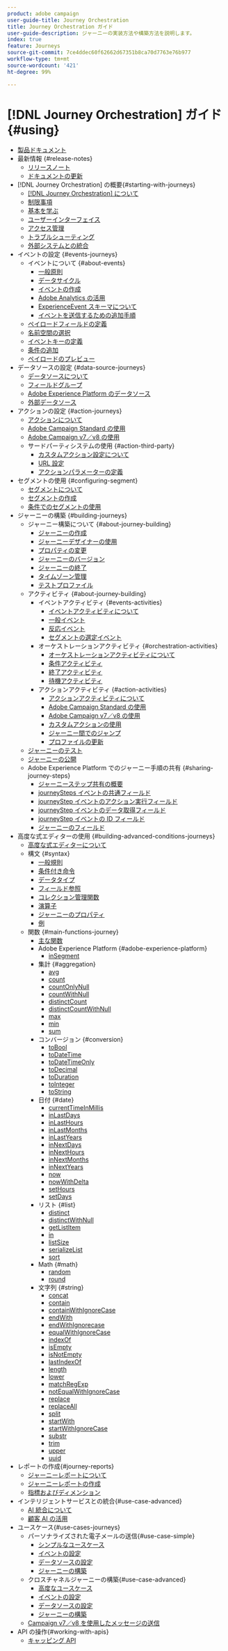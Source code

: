 ```yaml
---
product: adobe campaign
user-guide-title: Journey Orchestration
title: Journey Orchestration ガイド
user-guide-description: ジャーニーの実装方法や構築方法を説明します。
index: true
feature: Journeys
source-git-commit: 7ce4ddec60f62662d67351b8ca70d7763e76b977
workflow-type: tm+mt
source-wordcount: '421'
ht-degree: 99%

---
```



# [!DNL Journey Orchestration] ガイド {#using}

+ [製品ドキュメント](journey-orchestration-home.md)
+ 最新情報 {#release-notes}
   + [リリースノート](using/release-notes/release-notes.md)
   + [ドキュメントの更新](using/release-notes/documentation-updates.md)
+ [!DNL Journey Orchestration] の概要{#starting-with-journeys}
   + [ [!DNL Journey Orchestration] について](using/about/about-journey-orchestration.md)
   + [制限事項](using/about/limitations.md)
   + [基本を学ぶ](using/about/get-started.md)
   + [ユーザーインターフェイス](using/about/user-interface.md)
   + [アクセス管理](using/about/access-management.md)
   + [トラブルシューティング](using/about/troubleshooting.md)
   + [外部システムとの統合](using/about/external-systems.md)
+ イベントの設定 {#events-journeys}
   + イベントについて {#about-events}
      + [一般原則](using/event/about-events.md)
      + [データサイクル](using/event/about-data-cycle.md)
      + [イベントの作成](using/event/about-creating.md)
      + [Adobe Analytics の活用](using/event/about-analytics.md)
      + [ExperienceEvent スキーマについて](using/event/experience-event-schema.md)
      + [イベントを送信するための追加手順](using/event/additional-steps-to-send-events-to-journey-orchestration.md)
   + [ペイロードフィールドの定義](using/event/defining-the-payload-fields.md)
   + [名前空間の選択](using/event/selecting-the-namespace.md)
   + [イベントキーの定義](using/event/defining-the-event-key.md)
   + [条件の追加](using/event/adding-a-condition.md)
   + [ペイロードのプレビュー](using/event/previewing-the-payload.md)
+ データソースの設定 {#data-source-journeys}
   + [データソースについて](using/datasource/about-data-sources.md)
   + [フィールドグループ](using/datasource/field-groups.md)
   + [Adobe Experience Platform のデータソース](using/datasource/adobe-experience-platform-data-source.md)
   + [外部データソース](using/datasource/external-data-sources.md)
+ アクションの設定 {#action-journeys}
   + [アクションについて](using/action/action.md)
   + [Adobe Campaign Standard の使用](using/action/working-with-adobe-campaign.md)
   + [Adobe Campaign v7／v8 の使用](using/action/acc-action.md)
   + サードパーティシステムの使用 {#action-third-party}
      + [カスタムアクション設定について](using/action/about-custom-action-configuration.md)
      + [URL 設定](using/action/url-configuration.md)
      + [アクションパラメーターの定義](using/action/defining-the-message-parameters.md)
+ セグメントの使用 {#configuring-segment}
   + [セグメントについて](using/segment/about-segments.md)
   + [セグメントの作成](using/segment/creating-a-segment.md)
   + [条件でのセグメントの使用](using/segment/using-a-segment.md)
+ ジャーニーの構築 {#building-journeys}
   + ジャーニー構築について {#about-journey-building}
      + [ジャーニーの作成](using/building-journeys/journey.md)
      + [ジャーニーデザイナーの使用](using/building-journeys/using-the-journey-designer.md)
      + [プロパティの変更](using/building-journeys/changing-properties.md)
      + [ジャーニーのバージョン](using/building-journeys/journey-versions.md)
      + [ジャーニーの終了](using/building-journeys/terminating-a-journey.md)
      + [タイムゾーン管理](using/building-journeys/timezone-management.md)
      + [テストプロファイル](using/building-journeys/creating-test-profiles.md)
   + アクティビティ {#about-journey-building}
      + イベントアクティビティ {#events-activities}
         + [イベントアクティビティについて](using/building-journeys/event-activities.md)
         + [一般イベント](using/building-journeys/general-events.md)
         + [反応イベント](using/building-journeys/reaction-events.md)
         + [セグメントの選定イベント](using/building-journeys/segment-qualification-events.md)
      + オーケストレーションアクティビティ {#orchestration-activities}
         + [オーケストレーションアクティビティについて](using/building-journeys/about-orchestration-activities.md)
         + [条件アクティビティ](using/building-journeys/condition-activity.md)
         + [終了アクティビティ](using/building-journeys/end-activity.md)
         + [待機アクティビティ](using/building-journeys/wait-activity.md)
      + アクションアクティビティ {#action-activities}
         + [アクションアクティビティについて](using/building-journeys/about-action-activities.md)
         + [Adobe Campaign Standard の使用](using/building-journeys/using-adobe-campaign-actions.md)
         + [Adobe Campaign v7／v8 の使用](using/building-journeys/using-adobe-campaign-classic.md)
         + [カスタムアクションの使用](using/building-journeys/using-custom-actions.md)
         + [ジャーニー間でのジャンプ](using/building-journeys/jump.md)
         + [プロファイルの更新](using/building-journeys/update-profiles.md)
   + [ジャーニーのテスト](using/building-journeys/testing-the-journey.md)
   + [ジャーニーの公開](using/building-journeys/publishing-the-journey.md)
   + Adobe Experience Platform でのジャーニー手順の共有 {#sharing-journey-steps}
      + [ジャーニーステップ共有の概要](using/building-journeys/sharing-overview.md)
      + [journeySteps イベントの共通フィールド](using/building-journeys/sharing-common-fields.md)
      + [journeyStep イベントのアクション実行フィールド](using/building-journeys/sharing-execution-fields.md)
      + [journeyStep イベントのデータ取得フィールド](using/building-journeys/sharing-fetch-fields.md)
      + [journeyStep イベントの ID フィールド](using/building-journeys/sharing-identity-fields.md)
      + [ジャーニーのフィールド](using/building-journeys/sharing-journey-fields.md)
+ 高度な式エディターの使用 {#building-advanced-conditions-journeys}
   + [高度な式エディターについて](using/expression/expressionadvanced.md)
   + 構文 {#syntax}
      + [一般規則](using/expression/generalities.md)
      + [条件付き命令](using/expression/conditional-instruction.md)
      + [データタイプ](using/expression/data-types.md)
      + [フィールド参照](using/expression/field-references.md)
      + [コレクション管理関数](using/expression/collection-management-functions.md)
      + [演算子](using/expression/operators.md)
      + [ジャーニーのプロパティ](using/expression/journey-properties.md)
      + [例](using/expression/advanced-editor-use-cases.md)
   + 関数 {#main-functions-journey}
      + [主な関数](using/expression/functions.md)
      + Adobe Experience Platform {#adobe-experience-platform}
         + [inSegment](using/functions/functioninsegment.md)
      + 集計 {#aggregation}
         + [avg](using/functions/functionavg.md)
         + [count](using/functions/functioncount.md)
         + [countOnlyNull](using/functions/functioncountonlynull.md)
         + [countWithNull](using/functions/functioncountwithnull.md)
         + [distinctCount](using/functions/functiondistinctcount.md)
         + [distinctCountWithNull](using/functions/functiondistinctcountwithnull.md)
         + [max](using/functions/functionmax.md)
         + [min](using/functions/functionmin.md)
         + [sum](using/functions/functionsum.md)
      + コンバージョン {#conversion}
         + [toBool](using/functions/functiontobool.md)
         + [toDateTime](using/functions/functiontodatetime.md)
         + [toDateTimeOnly](using/functions/functiontodatetimeonly.md)
         + [toDecimal](using/functions/functiontodecimal.md)
         + [toDuration](using/functions/functiontoduration.md)
         + [toInteger](using/functions/functiontointeger.md)
         + [toString](using/functions/functiontostring.md)
      + 日付 {#date}
         + [currentTimeInMillis](using/functions/functioncurrenttimeinmillis.md)
         + [inLastDays](using/functions/functioninlastdays.md)
         + [inLastHours](using/functions/functioninlasthours.md)
         + [inLastMonths](using/functions/functioninlastmonths.md)
         + [inLastYears](using/functions/functioninlastyears.md)
         + [inNextDays](using/functions/functioninnextdays.md)
         + [inNextHours](using/functions/functioninnexthours.md)
         + [inNextMonths](using/functions/functioninnextmonths.md)
         + [inNextYears](using/functions/functioninnextyears.md)
         + [now](using/functions/functionnow.md)
         + [nowWithDelta](using/functions/functionnowwithdelta.md)
         + [setHours](using/functions/functionsethours.md)
         + [setDays](using/functions/functionsetdays.md)
      + リスト {#list}
         + [distinct](using/functions/functiondistinct.md)
         + [distinctWithNull](using/functions/functiondistinctwithnull.md)
         + [getListItem](using/functions/functiongetlistitem.md)
         + [in](using/functions/functionin.md)
         + [listSize](using/functions/functionlistsize.md)
         + [serializeList](using/functions/functionserializelist.md)
         + [sort](using/functions/functionsort.md)
      + Math {#math}
         + [random](using/functions/functionrandom.md)
         + [round](using/functions/functionround.md)
      + 文字列 {#string}
         + [concat](using/functions/functionconcat.md)
         + [contain](using/functions/functioncontain.md)
         + [containWithIgnoreCase](using/functions/functioncontainwithignorecase.md)
         + [endWith](using/functions/functionendwith.md)
         + [endWithIgnorecase](using/functions/functionendwithignorecase.md)
         + [equalWithIgnoreCase](using/functions/functionequalignorecase.md)
         + [indexOf](using/functions/functionindexof.md)
         + [isEmpty](using/functions/functionisempty.md)
         + [isNotEmpty](using/functions/functionisnotempty.md)
         + [lastIndexOf](using/functions/functionlastindexof.md)
         + [length](using/functions/functionlength.md)
         + [lower](using/functions/functionlower.md)
         + [matchRegExp](using/functions/functionmatchregexp.md)
         + [notEqualWithIgnoreCase](using/functions/functionnotequalignorecase.md)
         + [replace](using/functions/functionreplace.md)
         + [replaceAll](using/functions/functionreplaceall.md)
         + [split](using/functions/functionsplit.md)
         + [startWith](using/functions/functionstartwith.md)
         + [startWithIgnoreCase](using/functions/functionstartwithignorecase.md)
         + [substr](using/functions/functionsubstr.md)
         + [trim](using/functions/functiontrim.md)
         + [upper](using/functions/functionupper.md)
         + [uuid](using/functions/functionuuid.md)
+ レポートの作成{#journey-reports}
   + [ジャーニーレポートについて](using/reporting/about-journey-reports.md)
   + [ジャーニーレポートの作成](using/reporting/creating-your-journey-reports.md)
   + [指標およびディメンション](using/reporting/metrics-and-dimensions.md)
+ インテリジェントサービスとの統合{#use-case-advanced}
   + [AI 統合について](using/ai-services/ai-services-overview.md)
   + [顧客 AI の活用](using/ai-services/leveraging-customer-ai.md)
+ ユースケース{#use-cases-journeys}
   + パーソナライズされた電子メールの送信{#use-case-simple}
      + [シンプルなユースケース](using/usecase/about-the-simple-use-case.md)
      + [イベントの設定](using/usecase/configuring-the-event.md)
      + [データソースの設定](using/usecase/configuring-the-data-source.md)
      + [ジャーニーの構築](using/usecase/simple-uc-building-the-journey.md)
   + クロスチャネルジャーニーの構築{#use-case-advanced}
      + [高度なユースケース](using/usecase/about-the-advanced-use-case.md)
      + [イベントの設定](using/usecase/configuring-the-events.md)
      + [データソースの設定](using/usecase/configuring-the-data-sources.md)
      + [ジャーニーの構築](using/usecase/building-the-journey.md)
   + [Campaign v7／v8 を使用したメッセージの送信](using/usecase/campaign-classic-use-case.md)
+ API の操作{#working-with-apis}
   + [キャッピング API](using/api/capping.md)
